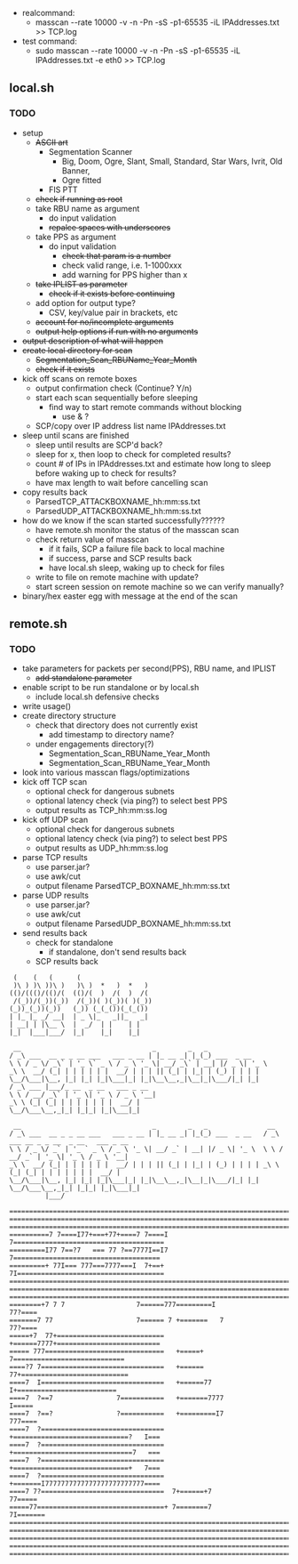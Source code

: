 * realcommand:
    *  masscan --rate 10000 -v -n -Pn -sS -p1-65535 -iL IPAddresses.txt >> TCP.log
* test command: 
    * sudo masscan --rate 10000 -v -n -Pn -sS -p1-65535 -iL IPAddresses.txt -e eth0 >> TCP.log

## local.sh
### TODO
* setup
    * ~~ASCII art~~
        * Segmentation Scanner
            * Big, Doom, Ogre, Slant, Small, Standard, Star Wars, Ivrit, Old Banner, 
            * Ogre fitted
        * FIS PTT
    * ~~check if running as root~~
    * take RBU name as argument
        * do input validation
        * ~~repalce spaces with underscores~~
    * take PPS as argument
        * do input validation
            * ~~check that param is a number~~
            * check valid range, i.e. 1-1000xxx
            * add warning for PPS higher than x
    * ~~take IPLIST as parameter~~
        * ~~check if it exists before continuing~~
    * add option for output type?
        * CSV, key/value pair in brackets, etc
    * ~~account for no/incomplete arguments~~
    * ~~output help options if run with no arguments~~
* ~~output description of what will happen~~
* ~~create local directory for scan~~
    * ~~Segmentation_Scan_RBUName_Year_Month~~
    * ~~check if it exists~~
* kick off scans on remote boxes
    * output confirmation check (Continue? Y/n)
    * start each scan sequentially before sleeping
        * find way to start remote commands without blocking
            * use & ?
    * SCP/copy over IP address list name IPAddresses.txt
* sleep until scans are finished
    * sleep until results are SCP'd back?
    * sleep for x, then loop to check for completed results?
    * count # of IPs in IPAddresses.txt and estimate how long to sleep before waking up to check for results?
    * have max length to wait before cancelling scan
* copy results back
    * ParsedTCP_ATTACKBOXNAME_hh:mm:ss.txt
    * ParsedUDP_ATTACKBOXNAME_hh:mm:ss.txt
* how do we know if the scan started successfully??????
    * have remote.sh monitor the status of the masscan scan
    * check return value of masscan
        * if it fails, SCP a failure file back to local machine
        * if success, parse and SCP results back
        * have local.sh sleep, waking up to check for files
    * write to file on remote machine with update?
    * start screen session on remote machine so we can verify manually?
* binary/hex easter egg with message at the end of the scan

## remote.sh
### TODO
* take parameters for packets per second(PPS), RBU name, and IPLIST
    * ~~add standalone parameter~~
* enable script to be run standalone or by local.sh
    * include local.sh defensive checks
* write usage()
* create directory structure
    * check that directory does not currently exist
        * add timestamp to directory name?
    * under engagements directory(?)
        * Segmentation_Scan_RBUName_Year_Month
        * Segmentation_Scan_RBUName_Year_Month
* look into various masscan flags/optimizations
* kick off TCP scan
    * optional check for dangerous subnets
    * optional latency check (via ping?) to select best PPS
    * output results as TCP_hh:mm:ss.log
* kick off UDP scan
    * optional check for dangerous subnets
    * optional latency check (via ping?) to select best PPS
    * output results as UDP_hh:mm:ss.log
* parse TCP results
    * use parser.jar?
    * use awk/cut
    * output filename ParsedTCP_BOXNAME_hh:mm:ss.txt
* parse UDP results
    * use parser.jar?
    * use awk/cut
    * output filename ParsedUDP_BOXNAME_hh:mm:ss.txt
* send results back
    * check for standalone
        * if standalone, don't send results back
    * SCP results back



```
 (    (   (      (                   
 )\ ) )\ ))\ )   )\ )  *   )  *   )  
(()/((()/(()/(  (()/(  )  /(  )  /(  
 /(_))/(_))(_))  /(_))( )(_))( )(_)) 
(_))_(_))(_))   (_)) (_(_())(_(_())  
| |_ |_ _/ __|  | _ \|_   _||_   _|  
| __| | |\__ \  |  _/  | |    | |    
|_|  |___|___/  |_|    |_|    |_|    
```           


```
 __                                 _        _   _              
/ _\ ___  __ _ _ __ ___   ___ _ __ | |_ __ _| |_(_) ___  _ __   
\ \ / _ \/ _\` | '_ \` _ \ / _ \ '_ \| __/ _\` | __| |/ _ \| '_ \  
_\ \  __/ (_| | | | | | |  __/ | | | || (_| | |_| | (_) | | | | 
\__/\___|\__, |_| |_| |_|\___|_| |_|\__\__,_|\__|_|\___/|_| |_| 
/ _\ ___ |___/_ __  _ __   ___ _ __                             
\ \ / __/ _\` | '_ \| '_ \ / _ \ '__|                            
_\ \ (_| (_| | | | | | | |  __/ |                               
\__/\___\__,_|_| |_|_| |_|\___|_|                               
```                                                             



```
 __                                 _        _   _               __                                 
/ _\ ___  __ _ _ __ ___   ___ _ __ | |_ __ _| |_(_) ___  _ __   / _\ ___ __ _ _ __  _ __   ___ _ __ 
\ \ / _ \/ _` | '_ ` _ \ / _ \ '_ \| __/ _` | __| |/ _ \| '_ \  \ \ / __/ _` | '_ \| '_ \ / _ \ '__|
_\ \  __/ (_| | | | | | |  __/ | | | || (_| | |_| | (_) | | | | _\ \ (_| (_| | | | | | | |  __/ |   
\__/\___|\__, |_| |_| |_|\___|_| |_|\__\__,_|\__|_|\___/|_| |_| \__/\___\__,_|_| |_|_| |_|\___|_|   
         |___/                                                                                      
```


```
================================================================================
================================================================================
================================================================================
==========7 7====I77+===+77+====7 7====I 7======================================
=========I77 7==?7   === 77 ?==7777I==I7  7=====================================
=========+ 77I=== 777===7777===I  7+==+  7I=====================================
================================================================================
================================================================================
================================================================================
========+7 7 7                  7======777=========I                     77?====
=======7 77                     7====== 7 +=======   7                   77?====
=====+7  77+===========================   +======7777+==========================
===== 777==============================   +=====+  7============================
====?7 7===============================   +====== 77+===========================
====7  I===============================   +======77  I+=========================
====7  ?==7                7===========   +=======7777                    I=====
====7  ?==?                ?===========   +=========I7                   777====
====7  ?===============================   +=============================?   I===
====7  ?===============================   +==============================7   ===
====7  ?===============================   +=============================+   7===
====7  ?===============================   +=======I7777777777777777777777777====
====7 7?===============================  7+======+7                      77=====
=====77================================+ 7========7                    7I=======
================================================================================
================================================================================
================================================================================
================================================================================
================================================================================
```
